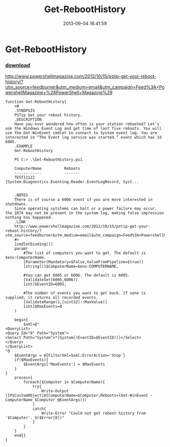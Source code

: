 ﻿---
pid:            4440
parent:         0
children:       
poster:         Fishee
title:          Get-RebootHistory
date:           2013-09-04 16:41:59
description:    http://www.powershellmagazine.com/2012/10/15/pstip-get-your-reboot-history/?utm_source=feedburner&utm_medium=email&utm_campaign=Feed%3A+PowershellMagazine+%28PowerShell+Magazine%29
format:         posh
---

# Get-RebootHistory

### [download](4440.ps1)  

http://www.powershellmagazine.com/2012/10/15/pstip-get-your-reboot-history/?utm_source=feedburner&utm_medium=email&utm_campaign=Feed%3A+PowershellMagazine+%28PowerShell+Magazine%29

```posh
function Get-RebootHistory{
    <#
    .SYNOPSIS
    PSTip Get your reboot history.
    .DESCRIPTION
    Have you ever wondered how often is your station rebooted? Let’s ask the Windows Event Log and get time of last five reboots. You will use the Get-WinEvent cmdlet to connect to System event log. You are interested in “The Event log service was started.” event which has Id 6005.
    .EXAMPLE
    Get-RebootHistory

    PS C:> .\Get-RebootHistory.ps1

    ComputerName          Reboots
    ------------          -------
    TEST11122             {System.Diagnostics.Eventing.Reader.EventLogRecord, Syst...


    .NOTES
    There is of course a 6006 event if you are more interested in shutdowns.
    Since operating sytstems can halt or a power failure may occur, the 1074 may not be present in the system log, making false impression nothing has happened.
    .LINK
    http://www.powershellmagazine.com/2012/10/15/pstip-get-your-reboot-history/?utm_source=feedburner&utm_medium=email&utm_campaign=Feed%3A+PowershellMagazine+%28PowerShell+Magazine%29
    #>
    [cmdletbinding()]
    param(
        #The list of computers you want to get. The default is $env:ComputerName.
        [Parameter(Mandatory=$False,ValueFromPipeline=$true)]
        [string[]]$ComputerName=$env:COMPUTERNAME,

        #You can get 6005 or 6006. The default is 6005.
        [ValidateSet(6005,6006)]
        [int]$EventID=6005,

        #The number of events you want to get back. If none is supplied, it returns all recorded events.
        [ValidateRange(1,[uint32]::MaxValue)]
        [int]$MaxEvents=0
    )

    begin{
        $xml=@"
<QueryList>
<Query Id="0" Path="System">
<Select Path="System">*[System[(EventID=$EventID)]]</Select>
</Query>
</QueryList>
"@
    $EventArgs = @{FilterXml=$xml;ErrorAction='Stop'}
    if($MaxEvents){
        $EventArgs['MaxEvents'] = $MaxEvents
    }
}
    process{
        foreach($Computer in $ComputerName){
            try{
                Write-Output ([PSCustomObject]@{ComputerName=$Computer;Reboots=(Get-WinEvent -ComputerName $Computer @EventArgs)})
            }
            catch{
                Write-Error "Could not get reboot history from '$Computer'. $($Error[0])"
            }            
        }
    }
    end{}
}
```
